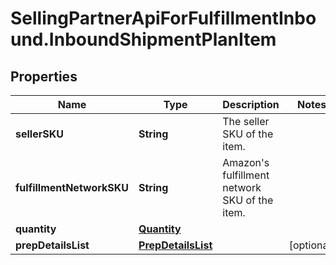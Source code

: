 # SellingPartnerApiForFulfillmentInbound.InboundShipmentPlanItem

## Properties
Name | Type | Description | Notes
------------ | ------------- | ------------- | -------------
**sellerSKU** | **String** | The seller SKU of the item. | 
**fulfillmentNetworkSKU** | **String** | Amazon&#x27;s fulfillment network SKU of the item. | 
**quantity** | [**Quantity**](Quantity.md) |  | 
**prepDetailsList** | [**PrepDetailsList**](PrepDetailsList.md) |  | [optional] 
